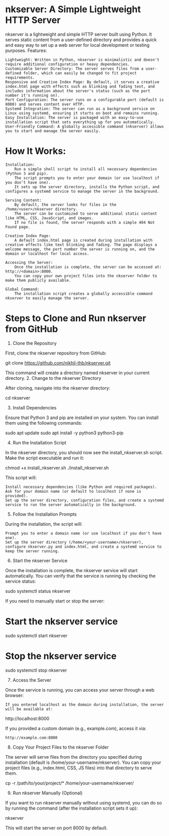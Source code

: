 # nkserver: A Simple Lightweight HTTP Server

nkserver is a lightweight and simple HTTP server built using Python. It serves static content from a user-defined directory and provides a quick and easy way to set up a web server for local development or testing purposes.
Features:

    Lightweight: Written in Python, nkserver is minimalistic and doesn't require additional configuration or heavy dependencies.
    Customizable Server Directory: The server serves files from a user-defined folder, which can easily be changed to fit project requirements.
    Responsive and Creative Index Page: By default, it serves a creative index.html page with effects such as blinking and fading text, and includes information about the server's status (such as the port number it's running on).
    Port Configuration: The server runs on a configurable port (default is 8000) and serves content over HTTP.
    Systemd Integration: The server can run as a background service on Linux using systemd, ensuring it starts on boot and remains running.
    Easy Installation: The server is packaged with an easy-to-use installation script that sets everything up for you automatically.
    User-Friendly Command: A globally accessible command (nkserver) allows you to start and manage the server easily.

# How It Works:

    Installation:
        Run a simple shell script to install all necessary dependencies (Python 3 and pip).
        The script prompts you to enter your domain (or use localhost if you don’t have one).
        It sets up the server directory, installs the Python script, and configures a systemd service to manage the server in the background.

    Serving Content:
        By default, the server looks for files in the /home/<user>/nkserver directory.
        The server can be customized to serve additional static content like HTML, CSS, JavaScript, and images.
        If no file is found, the server responds with a simple 404 Not Found page.

    Creative Index Page:
        A default index.html page is created during installation with creative effects like text blinking and fading. The page displays a welcome message, the port number the server is running on, and the domain or localhost for local access.

    Accessing the Server:
        Once the installation is complete, the server can be accessed at: http://<domain>:8000.
        You can copy your own project files into the nkserver folder to make them publicly available.

    Global Command:
        The installation script creates a globally accessible command nkserver to easily manage the server.

# Steps to Clone and Run nkserver from GitHub
1. Clone the Repository

First, clone the nkserver repository from GitHub:

git clone https://github.com/nikhil-thb/nkserver.git

This command will create a directory named nkserver in your current directory.
2. Change to the nkserver Directory

After cloning, navigate into the nkserver directory:

cd nkserver

3. Install Dependencies

Ensure that Python 3 and pip are installed on your system. You can install them using the following commands:

sudo apt update
sudo apt install -y python3 python3-pip

4. Run the Installation Script

In the nkserver directory, you should now see the install_nkserver.sh script. Make the script executable and run it:

chmod +x install_nkserver.sh
./install_nkserver.sh

This script will:

    Install necessary dependencies (like Python and required packages).
    Ask for your domain name (or default to localhost if none is provided).
    Set up the server directory, configuration files, and create a systemd service to run the server automatically in the background.

5. Follow the Installation Prompts

During the installation, the script will:

    Prompt you to enter a domain name (or use localhost if you don't have one).
    Set up the server directory (/home/<your-username>/nkserver), configure nkserver.py and index.html, and create a systemd service to keep the server running.

6. Start the nkserver Service

Once the installation is complete, the nkserver service will start automatically. You can verify that the service is running by checking the service status:

sudo systemctl status nkserver

If you need to manually start or stop the server:

# Start the nkserver service
sudo systemctl start nkserver

# Stop the nkserver service
sudo systemctl stop nkserver

7. Access the Server

Once the service is running, you can access your server through a web browser:

    If you entered localhost as the domain during installation, the server will be available at:

http://localhost:8000

If you provided a custom domain (e.g., example.com), access it via:

    http://example.com:8000

8. Copy Your Project Files to the nkserver Folder

The server will serve files from the directory you specified during installation (default is /home/your-username/nkserver). You can copy your project files (e.g., index.html, CSS, JS files) into that directory to serve them.

cp -r /path/to/your/project/* /home/your-username/nkserver/

9. Run nkserver Manually (Optional)

If you want to run nkserver manually without using systemd, you can do so by running the command (after the installation script sets it up):

nkserver

This will start the server on port 8000 by default.
